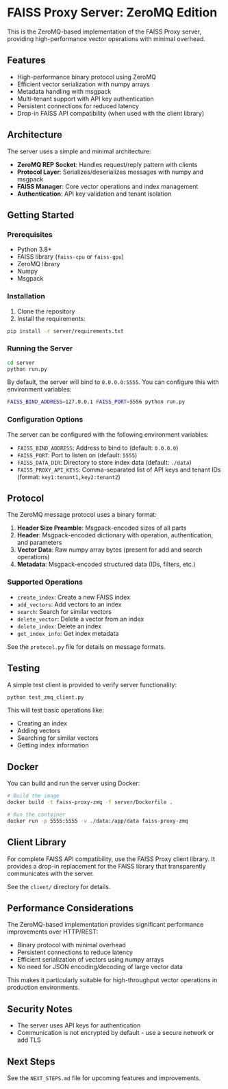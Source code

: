 # FAISS Proxy Server: ZeroMQ Edition

This is the ZeroMQ-based implementation of the FAISS Proxy server, providing high-performance vector operations with minimal overhead.

## Features

- High-performance binary protocol using ZeroMQ
- Efficient vector serialization with numpy arrays
- Metadata handling with msgpack
- Multi-tenant support with API key authentication
- Persistent connections for reduced latency
- Drop-in FAISS API compatibility (when used with the client library)

## Architecture

The server uses a simple and minimal architecture:

- **ZeroMQ REP Socket**: Handles request/reply pattern with clients
- **Protocol Layer**: Serializes/deserializes messages with numpy and msgpack
- **FAISS Manager**: Core vector operations and index management
- **Authentication**: API key validation and tenant isolation

## Getting Started

### Prerequisites

- Python 3.8+
- FAISS library (`faiss-cpu` or `faiss-gpu`)
- ZeroMQ library
- Numpy
- Msgpack

### Installation

1. Clone the repository
2. Install the requirements:

```bash
pip install -r server/requirements.txt
```

### Running the Server

```bash
cd server
python run.py
```

By default, the server will bind to `0.0.0.0:5555`. You can configure this with environment variables:

```bash
FAISS_BIND_ADDRESS=127.0.0.1 FAISS_PORT=5556 python run.py
```

### Configuration Options

The server can be configured with the following environment variables:

- `FAISS_BIND_ADDRESS`: Address to bind to (default: `0.0.0.0`)
- `FAISS_PORT`: Port to listen on (default: `5555`)
- `FAISS_DATA_DIR`: Directory to store index data (default: `./data`)
- `FAISS_PROXY_API_KEYS`: Comma-separated list of API keys and tenant IDs (format: `key1:tenant1,key2:tenant2`)

## Protocol

The ZeroMQ message protocol uses a binary format:

1. **Header Size Preamble**: Msgpack-encoded sizes of all parts
2. **Header**: Msgpack-encoded dictionary with operation, authentication, and parameters
3. **Vector Data**: Raw numpy array bytes (present for add and search operations)
4. **Metadata**: Msgpack-encoded structured data (IDs, filters, etc.)

### Supported Operations

- `create_index`: Create a new FAISS index
- `add_vectors`: Add vectors to an index
- `search`: Search for similar vectors
- `delete_vector`: Delete a vector from an index
- `delete_index`: Delete an index
- `get_index_info`: Get index metadata

See the `protocol.py` file for details on message formats.

## Testing

A simple test client is provided to verify server functionality:

```bash
python test_zmq_client.py
```

This will test basic operations like:
- Creating an index
- Adding vectors
- Searching for similar vectors
- Getting index information

## Docker

You can build and run the server using Docker:

```bash
# Build the image
docker build -t faiss-proxy-zmq -f server/Dockerfile .

# Run the container
docker run -p 5555:5555 -v ./data:/app/data faiss-proxy-zmq
```

## Client Library

For complete FAISS API compatibility, use the FAISS Proxy client library. It provides a drop-in replacement for the FAISS library that transparently communicates with the server.

See the `client/` directory for details.

## Performance Considerations

The ZeroMQ-based implementation provides significant performance improvements over HTTP/REST:

- Binary protocol with minimal overhead
- Persistent connections to reduce latency
- Efficient serialization of vectors using numpy arrays
- No need for JSON encoding/decoding of large vector data

This makes it particularly suitable for high-throughput vector operations in production environments.

## Security Notes

- The server uses API keys for authentication
- Communication is not encrypted by default - use a secure network or add TLS

## Next Steps

See the `NEXT_STEPS.md` file for upcoming features and improvements.
